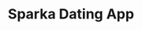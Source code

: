 ---
layout: project
title: Sparka Dating App
deliverables: Logo & Visual Identity
description:
about: Sparka is a mobile app that helps singles to discover, connect and spark.
images: sparka_
---